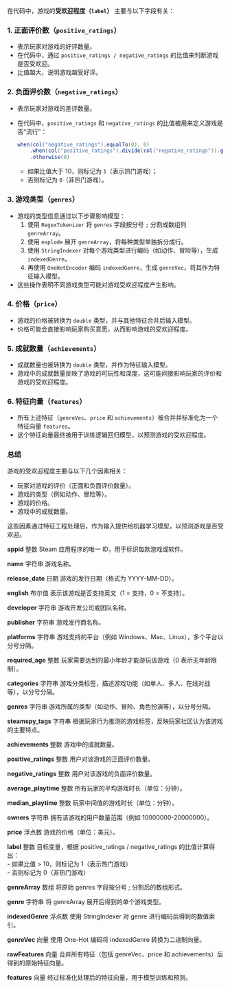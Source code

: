 在代码中，游戏的**受欢迎程度（`label`）** 主要与以下字段有关：

### 1. **正面评价数（`positive_ratings`）**
- 表示玩家对游戏的好评数量。
- 在代码中，通过 `positive_ratings / negative_ratings` 的比值来判断游戏是否受欢迎。
- 比值越大，说明游戏越受好评。

### 2. **负面评价数（`negative_ratings`）**
- 表示玩家对游戏的差评数量。
- 在代码中，`positive_ratings` 和 `negative_ratings` 的比值被用来定义游戏是否“流行”：
  ```java
  when(col("negative_ratings").equalTo(0), 0)
      .when(col("positive_ratings").divide(col("negative_ratings")).gt(10), 1)
      .otherwise(0)
  ```

    - 如果比值大于 10，则标记为 `1`（表示热门游戏）；
    - 否则标记为 `0`（非热门游戏）。

### 3. **游戏类型（`genres`）**
- 游戏的类型信息通过以下步骤影响模型：
    1. 使用 `RegexTokenizer` 将 `genres` 字段按分号 `;` 分割成数组列 `genreArray`。
    2. 使用 `explode` 展开 `genreArray`，将每种类型单独拆分成行。
    3. 使用 `StringIndexer` 对每个游戏类型进行编码（如动作、冒险等），生成 `indexedGenre`。
    4. 再使用 `OneHotEncoder` 编码 `indexedGenre`，生成 `genreVec`，将其作为特征输入模型。
- 这些操作表明不同游戏类型可能对游戏受欢迎程度产生影响。

### 4. **价格（`price`）**
- 游戏的价格被转换为 `double` 类型，并与其他特征合并后输入模型。
- 价格可能会直接影响玩家购买意愿，从而影响游戏的受欢迎程度。

### 5. **成就数量（`achievements`）**
- 成就数量也被转换为 `double` 类型，并作为特征输入模型。
- 游戏中的成就数量反映了游戏的可玩性和深度，这可能间接影响玩家的评价和游戏的受欢迎程度。

### 6. **特征向量（`features`）**
- 所有上述特征（`genreVec`、`price` 和 `achievements`）被合并并标准化为一个特征向量 `features`。
- 这个特征向量最终被用于训练逻辑回归模型，以预测游戏的受欢迎程度。

### 总结
游戏的受欢迎程度主要与以下几个因素相关：
- 玩家对游戏的评价（正面和负面评价数量）。
- 游戏的类型（例如动作、冒险等）。
- 游戏的价格。
- 游戏中的成就数量。

这些因素通过特征工程处理后，作为输入提供给机器学习模型，以预测游戏是否受欢迎。


**appid**
整数
Steam 应用程序的唯一 ID，用于标识每款游戏或软件。

**name**
字符串
游戏名称。

**release_date**
日期
游戏的发行日期（格式为 YYYY-MM-DD）。

**english**
布尔值
表示该游戏是否支持英文（1 = 支持，0 = 不支持）。

**developer**
字符串
游戏开发公司或团队名称。

**publisher**
字符串
游戏发行商名称。

**platforms**
字符串
游戏支持的平台（例如 Windows、Mac、Linux），多个平台以分号分隔。

**required_age**
整数
玩家需要达到的最小年龄才能游玩该游戏（0 表示无年龄限制）。

**categories**
字符串
游戏分类标签，描述游戏功能（如单人、多人、在线对战等），以分号分隔。

**genres**
字符串
游戏所属的类型（如动作、冒险、角色扮演等），以分号分隔。

**steamspy_tags**
字符串
根据玩家行为推测的游戏标签，反映玩家社区认为该游戏的主要特点。

**achievements**
整数
游戏中的成就数量。

**positive_ratings**
整数
用户对该游戏的正面评价数量。

**negative_ratings**
整数
用户对该游戏的负面评价数量。

**average_playtime**
整数
所有玩家的平均游戏时长（单位：分钟）。

**median_playtime**
整数
玩家中间值的游戏时长（单位：分钟）。

**owners**
字符串
拥有该游戏的用户数量范围（例如 10000000-20000000）。

**price**
浮点数
游戏的价格（单位：美元）。

**label**
整数
目标变量，根据 positive_ratings / negative_ratings 的比值计算得出：<br> - 如果比值 > 10，则标记为 1（表示热门游戏）<br> - 否则标记为 0（非热门游戏）

**genreArray**
数组
将原始 genres 字段按分号 ; 分割后的数组形式。

**genre**
字符串
将 genreArray 展开后得到的单个游戏类型。

**indexedGenre**
浮点数
使用 StringIndexer 对 genre 进行编码后得到的数值索引。

**genreVec**
向量
使用 One-Hot 编码将 indexedGenre 转换为二进制向量。

**rawFeatures**
向量
合并所有特征（包括 genreVec、price 和 achievements）后得到的原始特征向量。

**features**
向量
经过标准化处理后的特征向量，用于模型训练和预测。
